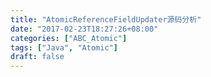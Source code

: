 ```yaml
---
title: "AtomicReferenceFieldUpdater源码分析"
date: "2017-02-23T18:27:26+08:00"
categories: ["ABC_Atomic"]
tags: ["Java", "Atomic"]
draft: false
---
```


